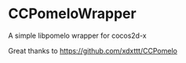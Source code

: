 CCPomeloWrapper
===============

A simple libpomelo wrapper for cocos2d-x

Great thanks to https://github.com/xdxttt/CCPomelo


